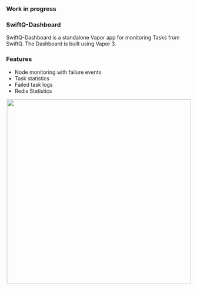 
### Work in progress


### SwiftQ-Dashboard
SwiftQ-Dashboard is a standalone Vapor app for monitoring Tasks from SwiftQ.  The Dashboard is built using Vapor 3.

### Features
* Node monitoring with failure events
* Task statistics
* Failed task logs
* Redis Statistics




<p align="center">
    <img src="https://user-images.githubusercontent.com/8390081/34569155-4550394a-f13e-11e7-9ab8-5b0e389623d7.png" width="500">
    <br>
    <br>
</p>
